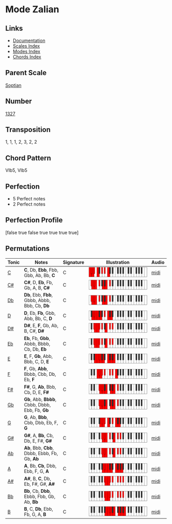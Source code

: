 # Mode Zalian

## Links

- [Documentation](README.md)
- [Scales Index](Scales.md)
- [Modes Index](Modes.md)
- [Chords Index](Chords.md)

## Parent Scale

[Soptian](ScaleSoptian.md)

## Number

[1327](https://ianring.com/musictheory/scales/1327)

## Transposition

1, 1, 1, 2, 3, 2, 2

## Chord Pattern

VIb5, VIb5

## Perfection

- 5 Perfect notes
- 2 Perfect notes

## Perfection Profile

[false true false true true true true]

## Permutations

| Tonic | Notes | Signature | Illustration | Audio |
|-------|-------|-----------|--------------|-------|
| [C](ModeCNaturalZalian.md) | **C**, Db, **Ebb**, Fbb, Gbb, Ab, Bb, **C** | C | ![CNaturalZalian](ModeCNaturalZalian.png) | [midi](https://github.com/edipermadi/music/blob/main/docs/ModeCNaturalZalian.mid?raw=true) |
| [C#](ModeCSharpZalian.md) | **C#**, D, **Eb**, Fb, Gb, A, B, **C#** | C | ![CSharpZalian](ModeCSharpZalian.png) | [midi](https://github.com/edipermadi/music/blob/main/docs/ModeCSharpZalian.mid?raw=true) |
| [Db](ModeDFlatZalian.md) | **Db**, Ebb, **Fbb**, Gbbb, Abbb, Bbb, Cb, **Db** | C | ![DFlatZalian](ModeDFlatZalian.png) | [midi](https://github.com/edipermadi/music/blob/main/docs/ModeDFlatZalian.mid?raw=true) |
| [D](ModeDNaturalZalian.md) | **D**, Eb, **Fb**, Gbb, Abb, Bb, C, **D** | C | ![DNaturalZalian](ModeDNaturalZalian.png) | [midi](https://github.com/edipermadi/music/blob/main/docs/ModeDNaturalZalian.mid?raw=true) |
| [D#](ModeDSharpZalian.md) | **D#**, E, **F**, Gb, Ab, B, C#, **D#** | C | ![DSharpZalian](ModeDSharpZalian.png) | [midi](https://github.com/edipermadi/music/blob/main/docs/ModeDSharpZalian.mid?raw=true) |
| [Eb](ModeEFlatZalian.md) | **Eb**, Fb, **Gbb**, Abbb, Bbbb, Cb, Db, **Eb** | C | ![EFlatZalian](ModeEFlatZalian.png) | [midi](https://github.com/edipermadi/music/blob/main/docs/ModeEFlatZalian.mid?raw=true) |
| [E](ModeENaturalZalian.md) | **E**, F, **Gb**, Abb, Bbb, C, D, **E** | C | ![ENaturalZalian](ModeENaturalZalian.png) | [midi](https://github.com/edipermadi/music/blob/main/docs/ModeENaturalZalian.mid?raw=true) |
| [F](ModeFNaturalZalian.md) | **F**, Gb, **Abb**, Bbbb, Cbb, Db, Eb, **F** | C | ![FNaturalZalian](ModeFNaturalZalian.png) | [midi](https://github.com/edipermadi/music/blob/main/docs/ModeFNaturalZalian.mid?raw=true) |
| [F#](ModeFSharpZalian.md) | **F#**, G, **Ab**, Bbb, Cb, D, E, **F#** | C | ![FSharpZalian](ModeFSharpZalian.png) | [midi](https://github.com/edipermadi/music/blob/main/docs/ModeFSharpZalian.mid?raw=true) |
| [Gb](ModeGFlatZalian.md) | **Gb**, Abb, **Bbbb**, Cbbb, Dbbb, Ebb, Fb, **Gb** | C | ![GFlatZalian](ModeGFlatZalian.png) | [midi](https://github.com/edipermadi/music/blob/main/docs/ModeGFlatZalian.mid?raw=true) |
| [G](ModeGNaturalZalian.md) | **G**, Ab, **Bbb**, Cbb, Dbb, Eb, F, **G** | C | ![GNaturalZalian](ModeGNaturalZalian.png) | [midi](https://github.com/edipermadi/music/blob/main/docs/ModeGNaturalZalian.mid?raw=true) |
| [G#](ModeGSharpZalian.md) | **G#**, A, **Bb**, Cb, Db, E, F#, **G#** | C | ![GSharpZalian](ModeGSharpZalian.png) | [midi](https://github.com/edipermadi/music/blob/main/docs/ModeGSharpZalian.mid?raw=true) |
| [Ab](ModeAFlatZalian.md) | **Ab**, Bbb, **Cbb**, Dbbb, Ebbb, Fb, Gb, **Ab** | C | ![AFlatZalian](ModeAFlatZalian.png) | [midi](https://github.com/edipermadi/music/blob/main/docs/ModeAFlatZalian.mid?raw=true) |
| [A](ModeANaturalZalian.md) | **A**, Bb, **Cb**, Dbb, Ebb, F, G, **A** | C | ![ANaturalZalian](ModeANaturalZalian.png) | [midi](https://github.com/edipermadi/music/blob/main/docs/ModeANaturalZalian.mid?raw=true) |
| [A#](ModeASharpZalian.md) | **A#**, B, **C**, Db, Eb, F#, G#, **A#** | C | ![ASharpZalian](ModeASharpZalian.png) | [midi](https://github.com/edipermadi/music/blob/main/docs/ModeASharpZalian.mid?raw=true) |
| [Bb](ModeBFlatZalian.md) | **Bb**, Cb, **Dbb**, Ebbb, Fbb, Gb, Ab, **Bb** | C | ![BFlatZalian](ModeBFlatZalian.png) | [midi](https://github.com/edipermadi/music/blob/main/docs/ModeBFlatZalian.mid?raw=true) |
| [B](ModeBNaturalZalian.md) | **B**, C, **Db**, Ebb, Fb, G, A, **B** | C | ![BNaturalZalian](ModeBNaturalZalian.png) | [midi](https://github.com/edipermadi/music/blob/main/docs/ModeBNaturalZalian.mid?raw=true) |
